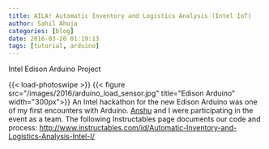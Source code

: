 ```yaml
---
title: AILA! Automatic Inventory and Logistics Analysis (Intel IoT)
author: Sahil Ahuja
categories: [blog]
date: 2016-03-20 01:19:13
tags: [tutorial, arduino]
---
```


Intel Edison Arduino Project

<!--more-->
{{< load-photoswipe >}}
{{< figure src="/images/2016/arduino_load_sensor.jpg" title="Edison Arduino" width="300px">}}
An Intel hackathon for the new Edison Arduino was one of my first encounters with Arduino. [Anshu](hackalyst.info) and I were participating in the event as a team. The following Instructables page documents our code and process: http://www.instructables.com/id/Automatic-Inventory-and-Logistics-Analysis-Intel-I/
